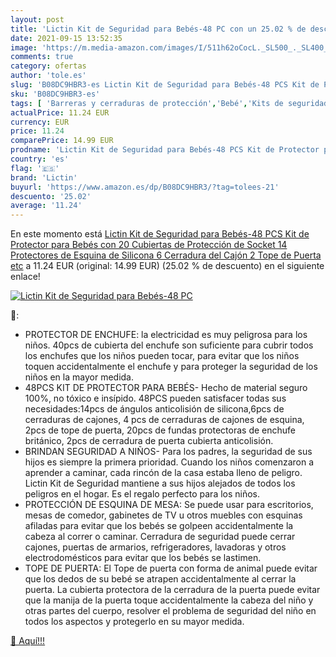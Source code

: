 ```yaml
---
layout: post
title: 'Lictin Kit de Seguridad para Bebés-48 PC con un 25.02 % de descuento'
date: 2021-09-15 13:52:35
image: 'https://m.media-amazon.com/images/I/511h62oCocL._SL500_._SL400_.jpg'
comments: true
category: ofertas
author: 'tole.es'
slug: 'B08DC9HBR3-es Lictin Kit de Seguridad para Bebés-48 PCS Kit de Protector...'
sku: 'B08DC9HBR3-es'
tags: [ 'Barreras y cerraduras de protección','Bebé','Kits de seguridad','Seguridad','bebés','lictin', ]
actualPrice: 11.24 EUR
currency: EUR
price: 11.24
comparePrice: 14.99 EUR
prodname: 'Lictin Kit de Seguridad para Bebés-48 PCS Kit de Protector para Bebés con 20 Cubiertas de Protección de Socket  14 Protectores de Esquina de Silicona  6 Cerradura del Cajón  2 Tope de Puerta  etc'
country: 'es'
flag: '🇪🇸'
brand: 'Lictin'
buyurl: 'https://www.amazon.es/dp/B08DC9HBR3/?tag=tolees-21'
descuento: '25.02'
average: '11.24'
---
```


En este momento está [Lictin Kit de Seguridad para Bebés-48 PCS Kit de Protector para Bebés con 20 Cubiertas de Protección de Socket  14 Protectores de Esquina de Silicona  6 Cerradura del Cajón  2 Tope de Puerta  etc](https://www.amazon.es/dp/B08DC9HBR3/?tag=tolees-21) a 11.24 EUR (original: 14.99 EUR) (25.02 %  de descuento) en el siguiente enlace!

[![Lictin Kit de Seguridad para Bebés-48 PC](https://m.media-amazon.com/images/I/511h62oCocL._SL500_._SL400_.jpg)](https://www.amazon.es/dp/B08DC9HBR3/?tag=tolees-21)

🔎:

- PROTECTOR DE ENCHUFE: la electricidad es muy peligrosa para los niños. 40pcs de cubierta del enchufe son suficiente para cubrir todos los enchufes que los niños pueden tocar, para evitar que los niños toquen accidentalmente el enchufe y para proteger la seguridad de los niños en la mayor medida.
- 48PCS KIT DE PROTECTOR PARA BEBÉS- Hecho de material seguro 100%, no tóxico e insípido. 48PCS pueden satisfacer todas sus necesidades:14pcs de ángulos anticolisión de silicona,6pcs de cerraduras de cajones, 4 pcs de cerraduras de cajones de esquina, 2pcs de tope de puerta, 20pcs de fundas protectoras de enchufe británico, 2pcs de cerradura de puerta cubierta anticolisión.
- BRINDAN SEGURIDAD A NIÑOS- Para los padres, la seguridad de sus hijos es siempre la primera prioridad. Cuando los niños comenzaron a aprender a caminar, cada rincón de la casa estaba lleno de peligro. Lictin Kit de Seguridad mantiene a sus hijos alejados de todos los peligros en el hogar. Es el regalo perfecto para los niños.
- PROTECCIÓN DE ESQUINA DE MESA: Se puede usar para escritorios, mesas de comedor, gabinetes de TV u otros muebles con esquinas afiladas para evitar que los bebés se golpeen accidentalmente la cabeza al correr o caminar. Cerradura de seguridad puede cerrar cajones, puertas de armarios, refrigeradores, lavadoras y otros electrodomésticos para evitar que los bebés se lastimen.
- TOPE DE PUERTA: El Tope de puerta con forma de animal puede evitar que los dedos de su bebé se atrapen accidentalmente al cerrar la puerta. La cubierta protectora de la cerradura de la puerta puede evitar que la manija de la puerta toque accidentalmente la cabeza del niño y otras partes del cuerpo, resolver el problema de seguridad del niño en todos los aspectos y protegerlo en su mayor medida.

[🛒 Aquí!!!](https://www.amazon.es/dp/B08DC9HBR3/?tag=tolees-21)
